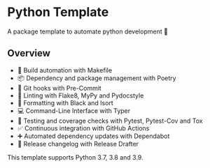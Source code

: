 # Python Template

A package template to automate python development 🐍

## Overview

* 🤖 Build automation with Makefile
* 📦 Dependency and package management with Poetry
* 🎣 Git hooks with Pre-Commit
* 🎃 Linting with Flake8, MyPy and Pydocstyle
* 👔 Formatting with Black and Isort
* 💻 Command-Line Interface with Typer
* 🎯 Testing and coverage checks with Pytest, Pytest-Cov and Tox
* ✅ Continuous integration with GitHub Actions
* ➕ Automated dependency updates with Dependabot
* 🚀 Release changelog with Release Drafter

This template supports Python 3.7, 3.8 and 3.9.
